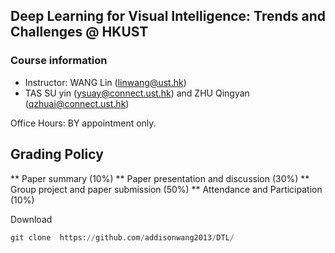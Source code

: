 ## Deep Learning for Visual Intelligence: Trends and Challenges @ HKUST

### Course information

* Instructor: WANG Lin (linwang@ust.hk)
* TAS SU yin (ysuay@connect.ust.hk) and ZHU Qingyan (qzhuai@connect.ust.hk)

Office Hours: BY appointment only.

## Grading Policy 
** Paper summary (10%)
** Paper presentation and discussion (30%)
** Group project and paper submission (50%)
** Attendance and Participation (10%)

Download 

``` python
git clone  https://github.com/addisonwang2013/DTL/
```
